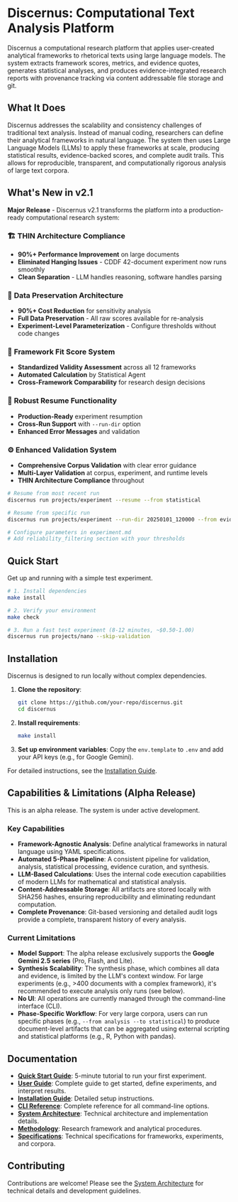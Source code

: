 # Discernus: Computational Text Analysis Platform

Discernus a computational research platform that applies user-created analytical frameworks to rhetorical texts using large language models. The system extracts framework scores, metrics, and evidence quotes, generates statistical analyses, and produces evidence-integrated research reports with provenance tracking via content addressable file storage and git.

## What It Does

Discernus addresses the scalability and consistency challenges of traditional text analysis. Instead of manual coding, researchers can define their analytical frameworks in natural language. The system then uses Large Language Models (LLMs) to apply these frameworks at scale, producing statistical results, evidence-backed scores, and complete audit trails. This allows for reproducible, transparent, and computationally rigorous analysis of large text corpora.

## What's New in v2.1

**Major Release** - Discernus v2.1 transforms the platform into a production-ready computational research system:

### 🏗️ **THIN Architecture Compliance**
- **90%+ Performance Improvement** on large documents
- **Eliminated Hanging Issues** - CDDF 42-document experiment now runs smoothly
- **Clean Separation** - LLM handles reasoning, software handles parsing

### 💾 **Data Preservation Architecture** 
- **90%+ Cost Reduction** for sensitivity analysis
- **Full Data Preservation** - All raw scores available for re-analysis
- **Experiment-Level Parameterization** - Configure thresholds without code changes

### 🔬 **Framework Fit Score System**
- **Standardized Validity Assessment** across all 12 frameworks
- **Automated Calculation** by Statistical Agent
- **Cross-Framework Comparability** for research design decisions

### 🔄 **Robust Resume Functionality**
- **Production-Ready** experiment resumption
- **Cross-Run Support** with `--run-dir` option
- **Enhanced Error Messages** and validation

### ⚙️ **Enhanced Validation System**
- **Comprehensive Corpus Validation** with clear error guidance
- **Multi-Layer Validation** at corpus, experiment, and runtime levels
- **THIN Architecture Compliance** throughout

```bash
# Resume from most recent run
discernus run projects/experiment --resume --from statistical

# Resume from specific run  
discernus run projects/experiment --run-dir 20250101_120000 --from evidence

# Configure parameters in experiment.md
# Add reliability_filtering section with your thresholds
```

## Quick Start

Get up and running with a simple test experiment.

```bash
# 1. Install dependencies
make install

# 2. Verify your environment
make check

# 3. Run a fast test experiment (8-12 minutes, ~$0.50-1.00)
discernus run projects/nano --skip-validation
```

## Installation

Discernus is designed to run locally without complex dependencies.

1. **Clone the repository**:
   ```bash
   git clone https://github.com/your-repo/discernus.git
   cd discernus
   ```
2. **Install requirements**:
   ```bash
   make install
   ```
3. **Set up environment variables**:
   Copy the `env.template` to `.env` and add your API keys (e.g., for Google Gemini).

For detailed instructions, see the [Installation Guide](docs/user/INSTALLATION_GUIDE.md).

## Capabilities & Limitations (Alpha Release)

This is an alpha release. The system is under active development.

### Key Capabilities

* **Framework-Agnostic Analysis**: Define analytical frameworks in natural language using YAML specifications.
* **Automated 5-Phase Pipeline**: A consistent pipeline for validation, analysis, statistical processing, evidence curation, and synthesis.
* **LLM-Based Calculations**: Uses the internal code execution capabilities of modern LLMs for mathematical and statistical analysis.
* **Content-Addressable Storage**: All artifacts are stored locally with SHA256 hashes, ensuring reproducibility and eliminating redundant computation.
* **Complete Provenance**: Git-based versioning and detailed audit logs provide a complete, transparent history of every analysis.

### Current Limitations

* **Model Support**: The alpha release exclusively supports the **Google Gemini 2.5 series** (Pro, Flash, and Lite).
* **Synthesis Scalability**: The synthesis phase, which combines all data and evidence, is limited by the LLM's context window. For large experiments (e.g., >400 documents with a complex framework), it's recommended to execute analysis only runs (see below).
* **No UI**: All operations are currently managed through the command-line interface (CLI).
* **Phase-Specific Workflow**: For very large corpora, users can run specific phases (e.g., `--from analysis --to statistical`) to produce document-level artifacts that can be aggregated using external scripting and statistical platforms (e.g., R, Python with pandas).

## Documentation

* **[Quick Start Guide](docs/user/QUICK_START_GUIDE.md)**: 5-minute tutorial to run your first experiment.
* **[User Guide](docs/user/USER_GUIDE.md)**: Complete guide to get started, define experiments, and interpret results.
* **[Installation Guide](docs/user/INSTALLATION_GUIDE.md)**: Detailed setup instructions.
* **[CLI Reference](docs/user/CLI_REFERENCE.md)**: Complete reference for all command-line options.
* **[System Architecture](docs/architecture/DISCERNUS_SYSTEM_ARCHITECTURE.md)**: Technical architecture and implementation details.
* **[Methodology](docs/DISCERNUS_METHODOLOGY.md)**: Research framework and analytical procedures.
* **[Specifications](docs/specifications/)**: Technical specifications for frameworks, experiments, and corpora.

## Contributing

Contributions are welcome! Please see the [System Architecture](docs/architecture/DISCERNUS_SYSTEM_ARCHITECTURE.md) for technical details and development guidelines.
